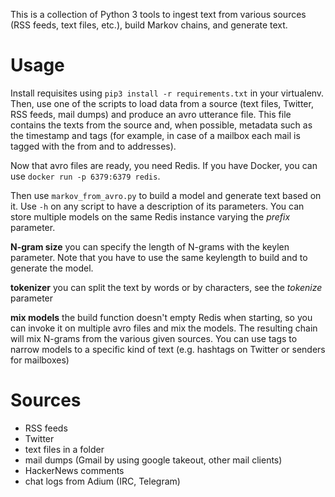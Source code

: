 This is a collection of Python 3 tools to ingest text from various sources (RSS feeds, text files, etc.), build Markov chains, and generate text.

Usage
=====
Install requisites using `pip3 install -r requirements.txt` in your virtualenv.
Then, use one of the scripts to load data from a source (text files, Twitter, RSS feeds, mail dumps) and produce an avro utterance file. This file contains the texts from the source and, when possible, metadata such as the timestamp and tags (for example, in case of a mailbox each mail is tagged with the from and to addresses).
 
 Now that avro files are ready, you need Redis. If you have Docker, you can use `docker run -p 6379:6379 redis`.
  
 Then use `markov_from_avro.py` to build a model and generate text based on it. Use `-h`  on any script to have a description of its parameters. You can store multiple models on the same Redis instance varying the _prefix_ parameter.
 
 
 __N-gram size__ you can specify the length of N-grams with the keylen parameter. Note that you have to use the same keylength to build and to generate the model.
 
 __tokenizer__ you can split the text by words or by characters, see the _tokenize_ parameter
 
 __mix models__ the build function doesn't empty Redis when starting, so you can invoke it on multiple avro files and mix the models. The resulting chain will mix N-grams from the various given sources. You can use tags to narrow models to a specific kind of text (e.g. hashtags on Twitter or senders for mailboxes)

 
Sources
=======
* RSS feeds
* Twitter
* text files in a folder
* mail dumps (Gmail by using google takeout, other mail clients)
* HackerNews comments
* chat logs from Adium (IRC, Telegram)

